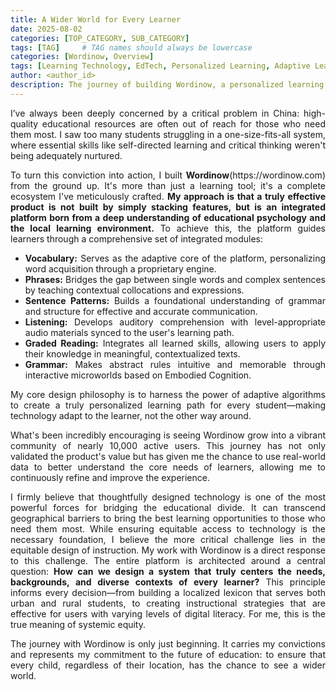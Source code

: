 ```yaml
---
title: A Wider World for Every Learner
date: 2025-08-02
categories: [TOP_CATEGORY, SUB_CATEGORY]
tags: [TAG]     # TAG names should always be lowercase
categories: [Wordinow, Overview]
tags: [Learning Technology, EdTech, Personalized Learning, Adaptive Learning, Educational Equity, Founder Story, Data-Driven Education, Startup]
author: <author_id>        
description: The journey of building Wordinow, a personalized learning platform designed to bridge the educational divide and bring quality education to all.
---
```

<div style="text-align: justify;">
  
<p>I’ve always been deeply concerned by a critical problem in China: high-quality educational resources are often out of reach for those who need them most. I saw too many students struggling in a one-size-fits-all system, where essential skills like self-directed learning and critical thinking weren't being adequately nurtured.</p>

<p>To turn this conviction into action, I built <strong>Wordinow</strong>(https://wordinow.com) from the ground up. It's more than just a learning tool; it's a complete ecosystem I've meticulously crafted. <strong>My approach is that a truly effective product is not built by simply stacking features, but is an integrated platform born from a deep understanding of educational psychology and the local learning environment.</strong> To achieve this, the platform guides learners through a comprehensive set of integrated modules:</p>

<ul>
    <li><strong>Vocabulary:</strong> Serves as the adaptive core of the platform, personalizing word acquisition through a proprietary engine.</li>
    <li><strong>Phrases:</strong> Bridges the gap between single words and complex sentences by teaching contextual collocations and expressions.</li>
    <li><strong>Sentence Patterns:</strong> Builds a foundational understanding of grammar and structure for effective and accurate communication.</li>
    <li><strong>Listening:</strong> Develops auditory comprehension with level-appropriate audio materials synced to the user's learning path.</li>
    <li><strong>Graded Reading:</strong> Integrates all learned skills, allowing users to apply their knowledge in meaningful, contextualized texts.</li>
  <li><strong>Grammar:</strong> Makes abstract rules intuitive and memorable through interactive microworlds based on Embodied Cognition.</li>
</ul>


<p>My core design philosophy is to harness the power of adaptive algorithms to create a truly personalized learning path for every student—making technology adapt to the learner, not the other way around.</p>

<p>What's been incredibly encouraging is seeing Wordinow grow into a vibrant community of nearly 10,000 active users. This journey has not only validated the product's value but has given me the chance to use real-world data to better understand the core needs of learners, allowing me to continuously refine and improve the experience.</p>

<p>I firmly believe that thoughtfully designed technology is one of the most powerful forces for bridging the educational divide. It can transcend geographical barriers to bring the best learning opportunities to those who need them most. While ensuring equitable access to technology is the necessary foundation, I believe the more critical challenge lies in the equitable design of instruction. My work with Wordinow is a direct response to this challenge. The entire platform is architected around a central question:  <strong>How can we design a system that truly centers the needs, backgrounds, and diverse contexts of every learner?</strong> This principle informs every decision—from building a localized lexicon that serves both urban and rural students, to creating instructional strategies that are effective for users with varying levels of digital literacy. For me, this is the true meaning of systemic equity.</p>

<p>The journey with Wordinow is only just beginning. It carries my convictions and represents my commitment to the future of education: to ensure that every child, regardless of their location, has the chance to see a wider world.</p>
</div>

